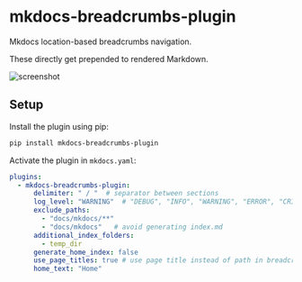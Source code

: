 # mkdocs-breadcrumbs-plugin

Mkdocs location-based breadcrumbs navigation.

These directly get prepended to rendered Markdown.

![screenshot](https://github.com/mihaigalos/mkdocs-breadcrumbs-plugin/raw/main/screenshots/mkdocs-breadcrumbs-plugin.png)

## Setup

Install the plugin using pip:

```bash
pip install mkdocs-breadcrumbs-plugin
```

Activate the plugin in `mkdocs.yaml`:
```yaml
plugins:
  - mkdocs-breadcrumbs-plugin:
      delimiter: " / "  # separator between sections
      log_level: "WARNING"  # "DEBUG", "INFO", "WARNING", "ERROR", "CRITICAL"
      exclude_paths:
        - "docs/mkdocs/**"
        - "docs/mkdocs"   # avoid generating index.md
      additional_index_folders:
        - temp_dir
      generate_home_index: false
      use_page_titles: true # use page title instead of path in breadcrumbs
      home_text: "Home"
```

